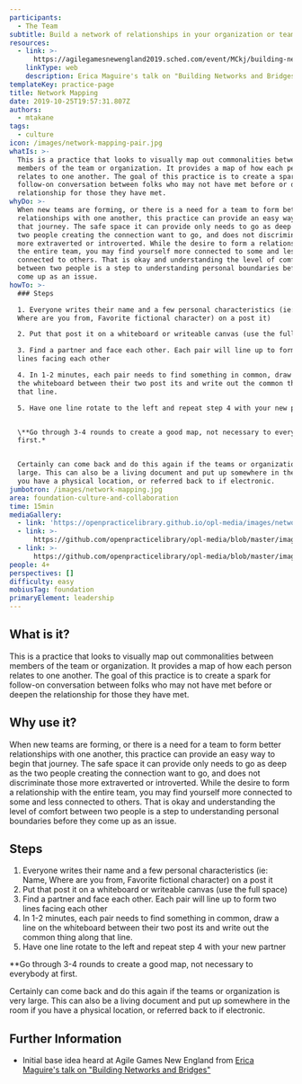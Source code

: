 ```yaml
---
participants:
  - The Team
subtitle: Build a network of relationships in your organization or team
resources:
  - link: >-
      https://agilegamesnewengland2019.sched.com/event/MCkj/building-networks-and-bridges
    linkType: web
    description: Erica Maguire's talk on "Building Networks and Bridges"
templateKey: practice-page
title: Network Mapping
date: 2019-10-25T19:57:31.807Z
authors:
  - mtakane
tags:
  - culture
icon: /images/network-mapping-pair.jpg
whatIs: >-
  This is a practice that looks to visually map out commonalities between
  members of the team or organization. It provides a map of how each person
  relates to one another. The goal of this practice is to create a spark for
  follow-on conversation between folks who may not have met before or deepen the
  relationship for those they have met.
whyDo: >-
  When new teams are forming, or there is a need for a team to form better
  relationships with one another, this practice can provide an easy way to begin
  that journey. The safe space it can provide only needs to go as deep as the
  two people creating the connection want to go, and does not discriminate those
  more extraverted or introverted. While the desire to form a relationship with
  the entire team, you may find yourself more connected to some and less
  connected to others. That is okay and understanding the level of comfort
  between two people is a step to understanding personal boundaries before they
  come up as an issue.
howTo: >-
  ### Steps

  1. Everyone writes their name and a few personal characteristics (ie: Name,
  Where are you from, Favorite fictional character) on a post it)

  2. Put that post it on a whiteboard or writeable canvas (use the full space)

  3. Find a partner and face each other. Each pair will line up to form two
  lines facing each other

  4. In 1-2 minutes, each pair needs to find something in common, draw a line on
  the whiteboard between their two post its and write out the common thing along
  that line.

  5. Have one line rotate to the left and repeat step 4 with your new partner


  \**Go through 3-4 rounds to create a good map, not necessary to everybody at
  first.*


  Certainly can come back and do this again if the teams or organization is very
  large. This can also be a living document and put up somewhere in the room if
  you have a physical location, or referred back to if electronic.
jumbotron: /images/network-mapping.jpg
area: foundation-culture-and-collaboration
time: 15min
mediaGallery:
  - link: 'https://openpracticelibrary.github.io/opl-media/images/network-mapping.jpg'
  - link: >-
      https://github.com/openpracticelibrary/opl-media/blob/master/images/Network%20Map.png?raw=true
  - link: >-
      https://github.com/openpracticelibrary/opl-media/blob/master/images/network-mapping-pair.jpg?raw=true
people: 4+
perspectives: []
difficulty: easy
mobiusTag: foundation
primaryElement: leadership
---
```

## What is it?

This is a practice that looks to visually map out commonalities between members of the team or organization. It provides a map of how each person relates to one another. The goal of this practice is to create a spark for follow-on conversation between folks who may not have met before or deepen the relationship for those they have met.

## Why use it?

When new teams are forming, or there is a need for a team to form better relationships with one another, this practice can provide an easy way to begin that journey. The safe space it can provide only needs to go as deep as the two people creating the connection want to go, and does not discriminate those more extraverted or introverted. While the desire to form a relationship with the entire team, you may find yourself more connected to some and less connected to others. That is okay and understanding the level of comfort between two people is a step to understanding personal boundaries before they come up as an issue.

## Steps

1. Everyone writes their name and a few personal characteristics (ie: Name, Where are you from, Favorite fictional character) on a post it
2. Put that post it on a whiteboard or writeable canvas (use the full space)
3. Find a partner and face each other. Each pair will line up to form two lines facing each other
4. In 1-2 minutes, each pair needs to find something in common, draw a line on the whiteboard between their two post its and write out the common thing along that line.
5. Have one line rotate to the left and repeat step 4 with your new partner

\*\*Go through 3-4 rounds to create a good map, not necessary to everybody at first.

Certainly can come back and do this again if the teams or organization is very large. This can also be a living document and put up somewhere in the room if you have a physical location, or referred back to if electronic.

## Further Information

* Initial base idea heard at Agile Games New England from [Erica Maguire's talk on "Building Networks and Bridges"](https://agilegamesnewengland2019.sched.com/event/MCkj/building-networks-and-bridges)

